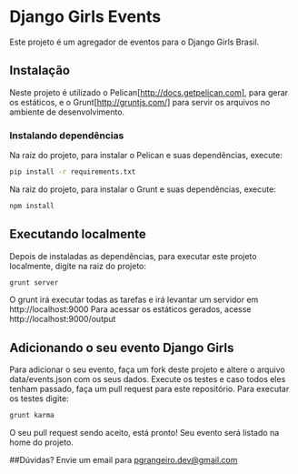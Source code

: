 # Django Girls Events
Este projeto é um agregador de eventos para o Django Girls Brasil.

## Instalação
Neste projeto é utilizado o Pelican[http://docs.getpelican.com], para gerar os estáticos, e o Grunt[http://gruntjs.com/] para servir os arquivos no ambiente de desenvolvimento.

### Instalando dependências

Na raiz do projeto, para instalar o Pelican e suas dependências, execute:
```sh
pip install -r requirements.txt
```

Na raiz do projeto, para instalar o Grunt e suas dependências, execute:
```sh
npm install
```

## Executando localmente
Depois de instaladas as dependências, para executar este projeto localmente, digite na raiz do projeto:
```sh
grunt server
```
O grunt irá executar todas as tarefas e irá levantar um servidor em http://localhost:9000
Para acessar os estáticos gerados, acesse http://localhost:9000/output

## Adicionando o seu evento Django Girls
Para adicionar o seu evento, faça um fork deste projeto e altere o arquivo data/events.json com os seus dados.
Execute os testes e caso todos eles tenham passado, faça um pull request para este repositório.
Para executar os testes digite:
```sh
grunt karma
```
O seu pull request sendo aceito, está pronto! Seu evento será listado na home do projeto.

##Dúvidas?
Envie um email para pgrangeiro.dev@gmail.com
